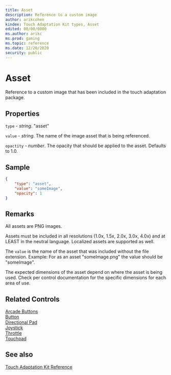 ```yaml
---
title: Asset
description: Reference to a custom image
author: arikcohen
kindex: Touch Adaptation Kit types, Asset
edited: 00/00/0000
ms.author: arikc
ms.prod: gaming
ms.topic: reference
ms.date: 12/20/2020
security: public
---
```


# Asset

Reference to a custom image that has been included in the touch adaptation package.

## Properties

`type` - _string_. "asset"

`value` - _string_. The name of the image asset that is being referenced.

`opactity` - _number_. The opacity that should be applied to the asset. Defaults to 1.0.

## Sample

```JSON
{
    "type": "asset",
    "value": "someImage",
    "opacity": 1
}
```

## Remarks

All assets are PNG images.

Assets must be included in all resolutions (1.0x, 1.5x, 2.0x, 3.0x, 4.0x) and at LEAST in the neutral language. Localized assets are supported as well.

The `value` is the name of the asset that was included without the file extension. Example: For as an asset "someImage.png" the value should be "someImage".

The expected dimensions of the asset depend on where the asset is being used. Check per control documentation for the specific dimensions for each area of use.

## Related Controls

[Arcade Buttons](../controls/game-streaming-touch-arcadebuttons.md)  
[Button](../controls/game-streaming-touch-button.md)  
[Directional Pad](../controls/game-streaming-touch-directionalpad.md)  
[Joystick](../controls/game-streaming-touch-joystick.md)  
[Throttle](../controls/game-streaming-touch-throttle.md)  
[Touchpad](../controls/game-streaming-touch-touchpad.md)

## See also

[Touch Adaptation Kit Reference](../../../../system/overviews/game-streaming/game-streaming-touch-touch-adaptation-kit-overview.md)
